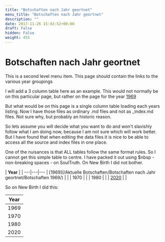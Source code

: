 ```yaml
---
title: "Botschaften nach Jahr geortnet"
menu_title: "Botschaften nach Jahr geortnet"
description: ""
date: 2017-11-26 15:43:52+00:00
draft: False
hidden: False
weight: 455
---
```

# Botschaften nach Jahr geortnet

This is a second level menu item. This page should contain the links to the various year groupings

I will add a 3 column table here as an example. This would not normally be on this particular page, but rather on the page for the year [1969](/aktuelle-botschaften/botschaften-sortiert-jahr/messages-1969/)


But what would be on this page is a single column table loading each years listing. Now I have those files as ordinary .md files and not as _index.md files. Not sure why, but probably an historic reason.

So lets assume you will decide what you want to do and won't slavishly follow what I am doing now, because I am not sure which will work better. But I have found that when editing the data files it is nice to be able to access all the source and index files in one place.

One of the nuisances is that ALL tables follow the same format rules. So I cannot get this simple table to centre. I have packed it out using $nbsp  - non-breaking spaces - on SoulTruth. On New Birth I did not bother.

 | **Year** |   |
---|---|---
 | [1969](/Aktuelle Botschaften/Botschaften nach Jahr geortnet/Botschaften 1969/) | |
 | 1970 | |
 | 1980 | |
 | [2020](/aktuelle-botschaften/botschaften-sortiert-jahr/messages-2020/) | |

 So on New Birth I did this:

| **Year**
|---
| 1969
| 1970
| 1980
| 2020  
